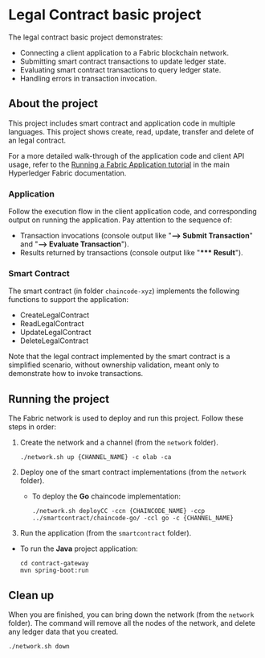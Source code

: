 # Legal Contract basic project

The legal contract basic project demonstrates:

- Connecting a client application to a Fabric blockchain network.
- Submitting smart contract transactions to update ledger state.
- Evaluating smart contract transactions to query ledger state.
- Handling errors in transaction invocation.

## About the project

This project includes smart contract and application code in multiple languages. This project shows create, read,
update,
transfer and delete of an legal contract.

For a more detailed walk-through of the application code and client API usage, refer to
the [Running a Fabric Application tutorial](https://hyperledger-fabric.readthedocs.io/en/latest/write_first_app.html) in
the main Hyperledger Fabric documentation.

### Application

Follow the execution flow in the client application code, and corresponding output on running the application. Pay
attention to the sequence of:

- Transaction invocations (console output like "**--> Submit Transaction**" and "**--> Evaluate Transaction**").
- Results returned by transactions (console output like "**\*\*\* Result**").

### Smart Contract

The smart contract (in folder `chaincode-xyz`) implements the following functions to support the application:

- CreateLegalContract
- ReadLegalContract
- UpdateLegalContract
- DeleteLegalContract

Note that the legal contract implemented by the smart contract is a simplified scenario, without ownership validation,
meant only to demonstrate how to invoke transactions.

## Running the project

The Fabric network is used to deploy and run this project. Follow these steps in order:

1. Create the network and a channel (from the `network` folder).

   ```
   ./network.sh up {CHANNEL_NAME} -c olab -ca
   ```

2. Deploy one of the smart contract implementations (from the `network` folder).

    - To deploy the **Go** chaincode implementation:

      ```shell
      ./network.sh deployCC -ccn {CHAINCODE_NAME} -ccp ../smartcontract/chaincode-go/ -ccl go -c {CHANNEL_NAME}
      ```

3. Run the application (from the `smartcontract` folder).


- To run the **Java** project application:
  ```shell
  cd contract-gateway
  mvn spring-boot:run
  ```

## Clean up

When you are finished, you can bring down the network (from the `network` folder). The command will remove all the nodes
of the network, and delete any ledger data that you created.

```shell
./network.sh down
```
